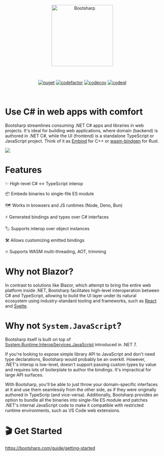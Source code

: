 <p align="center">
  <a href="https://bootsharp.com" target="_blank" rel="noopener noreferrer">
    <img width="200" src="https://raw.githubusercontent.com/elringus/bootsharp/main/docs/public/favicon.svg" alt="Bootsharp">
  </a>
</p>
<br/>
<p align="center">
  <a href="https://www.nuget.org/packages/Bootsharp"><img src="https://img.shields.io/nuget/v/Bootsharp" alt="nuget"></a>
  <a href="https://codefactor.io/repository/github/elringus/bootsharp/overview/main"><img src="https://codefactor.io/repository/github/elringus/bootsharp/badge/main" alt="codefactor"></a>
  <a href="https://codecov.io/gh/elringus/bootsharp"><img src="https://codecov.io/gh/elringus/bootsharp/branch/main/graph/badge.svg?token=AAhei51ETt" alt="codecov"></a>
  <a href="https://github.com/elringus/bootsharp/actions/workflows/codeql.yml"><img src="https://github.com/elringus/bootsharp/actions/workflows/codeql.yml/badge.svg" alt="codeql"></a>
</p>
<br/>

# Use C# in web apps with comfort

Bootsharp streamlines consuming .NET C# apps and libraries in web projects. It's ideal for building web applications, where domain (backend) is authored in .NET C#, while the UI (frontend) is a standalone TypeScript or JavaScript project. Think of it as [Embind](https://emscripten.org/docs/porting/connecting_cpp_and_javascript/embind.html) for C++ or [wasm-bindgen](https://github.com/rustwasm/wasm-bindgen) for Rust.

![](https://raw.githubusercontent.com/elringus/bootsharp/main/docs/public/img/banner.png)

# Features

✨ High-level C# <-> TypeScript interop

📦 Embeds binaries to single-file ES module

🗺️ Works in browsers and JS runtimes (Node, Deno, Bun)

⚡ Generated bindings and types over C# interfaces

🏷️ Supports interop over object instances

🛠️ Allows customizing emitted bindings

🔥 Supports WASM multi-threading, AOT, trimming

# Why not Blazor?

In contrast to solutions like Blazor, which attempt to bring the entire web platform inside .NET, Bootsharp facilitates high-level interoperation between C# and TypeScript, allowing to build the UI layer under its natural ecosystem using industry-standard tooling and frameworks, such as [React](https://react.dev) and [Svelte](https://svelte.dev).

# Why not `System.JavaScript`?

Bootsharp itself is built on top of [System.Runtime.InteropServices.JavaScript](https://learn.microsoft.com/en-us/aspnet/core/blazor/javascript-interoperability/import-export-interop?view=aspnetcore-8.0) introduced in .NET 7.

If you're looking to expose simple library API to JavaScript and don't need type declarations, Bootsharp would probably be an overkill. However, .NET's interop is low-level, doesn't support passing custom types by value and requires lots of boilerplate to author the bindings. It's impractical for large API surfaces.

With Bootsharp, you'll be able to just throw your domain-specific interfaces at it and use them seamlessly from the other side, as if they were originally authored in TypeScrip (and vice-versa). Additionally, Bootsharp provides an option to bundle all the binaries into single-file ES module and patches .NET's internal JavaScript code to make it compatible with restricted runtime environments, such as VS Code web extensions.

# 🎬 Get Started

https://bootsharp.com/guide/getting-started
